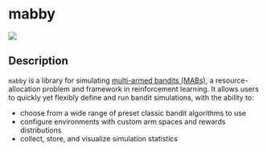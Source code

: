 # mabby

[![](https://img.shields.io/badge/project-link-green)](https://github.com/ew2664/mabby)

## Description

`mabby` is a library for simulating [multi-armed bandits (MABs)](https://en.wikipedia.org/wiki/Multi-armed_bandit), a resource-allocation problem and framework in reinforcement learning. It allows users to quickly yet flexibly define and run bandit simulations, with the ability to:

- choose from a wide range of preset classic bandit algorithms to use
- configure environments with custom arm spaces and rewards distributions
- collect, store, and visualize simulation statistics
